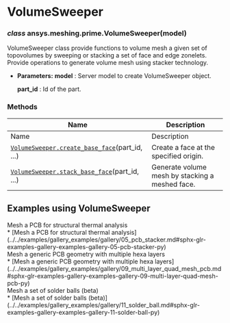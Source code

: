 # VolumeSweeper

<a id="ansys.meshing.prime.VolumeSweeper"></a>

### *class* ansys.meshing.prime.VolumeSweeper(model)

VolumeSweeper class provide functions to volume mesh a given set of topovolumes by sweeping or stacking a set of face and edge zonelets. Provide operations to generate volume mesh using stacker technology.

* **Parameters:**
  **model**
  : Server model to create VolumeSweeper object.

  **part_id**
  : Id of the part.

<!-- !! processed by numpydoc !! -->

### Methods

| Name | Description |
|--------------------------------------------------------------------------------------------------------------------------------------------------------------|-------------------------------------------------|
| Name | Description |
| [`VolumeSweeper.create_base_face`](ansys.meshing.prime.VolumeSweeper.create_base_face.md#ansys.meshing.prime.VolumeSweeper.create_base_face)(part_id, ...)   | Create a face at the specified origin.          |
| [`VolumeSweeper.stack_base_face`](ansys.meshing.prime.VolumeSweeper.stack_base_face.md#ansys.meshing.prime.VolumeSweeper.stack_base_face)(part_id, ...)      | Generate volume mesh by stacking a meshed face. |

<a id="examples-using-volumesweeper"></a>

## Examples using VolumeSweeper

<div class="sphx-glr-thumbnails">
<!-- thumbnail-parent-div-open --><div class="sphx-glr-thumbcontainer" tooltip="Summary: This example demonstrates how to mesh a printed circuit board with mainly hexahedral elements for structural thermal simulation using the volume sweeper.">  <div class="sphx-glr-thumbnail-title">Mesh a PCB for structural thermal analysis</div>
</div>
* [Mesh a PCB for structural thermal analysis](../../examples/gallery_examples/gallery/05_pcb_stacker.md#sphx-glr-examples-gallery-examples-gallery-05-pcb-stacker-py)

<div class="sphx-glr-thumbcontainer" tooltip="Summary: This example demonstrates how to set the base mesh size and number of layers for each solid in a generic PCB geometry and then generate a mesh.">  <div class="sphx-glr-thumbnail-title">Mesh a generic PCB geometry with multiple hexa layers</div>
</div>
* [Mesh a generic PCB geometry with multiple hexa layers](../../examples/gallery_examples/gallery/09_multi_layer_quad_mesh_pcb.md#sphx-glr-examples-gallery-examples-gallery-09-multi-layer-quad-mesh-pcb-py)

<div class="sphx-glr-thumbcontainer" tooltip="Summary: This example demonstrates how to mesh a set of solder balls with mainly hexahedral elements. The solder is initially modelled as cylindrical to allow meshing using stacker and then local match morph controls are applied to recover the spherical shapes.">  <div class="sphx-glr-thumbnail-title">Mesh a set of solder balls (beta)</div>
</div>
* [Mesh a set of solder balls (beta)](../../examples/gallery_examples/gallery/11_solder_ball.md#sphx-glr-examples-gallery-examples-gallery-11-solder-ball-py)

<!-- thumbnail-parent-div-close --></div>
<!-- vale on -->
